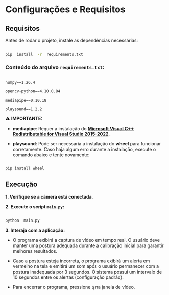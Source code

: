 # Configurações e Requisitos

## Requisitos

Antes de rodar o projeto, instale as dependências necessárias:

```bash

pip  install  -r  requirements.txt

```

### Conteúdo do arquivo `requirements.txt`:

  

```text

numpy==1.26.4

opencv-python==4.10.0.84

mediapipe==0.10.18

playsound==1.2.2

```

⚠️ **IMPORTANTE:**

-  **mediapipe**: Requer a instalação do  [ **Microsoft Visual C++ Redistributable for Visual Studio 2015-2022**](https://learn.microsoft.com/en-us/cpp/windows/latest-supported-vc-redist?view=msvc-160).

-  **playsound**: Pode ser necessária a instalação do **wheel** para funcionar corretamente. Caso haja algum erro durante a instalação, execute o comando abaixo e tente novamente:

```bash

pip install wheel

```

## Execução

  

**1.  Verifique se a câmera está conectada**.

**2.  Execute o script `main.py`:**

```bash

python  main.py

```

**3.  Interaja com a aplicação:**

- O programa exibirá a captura de vídeo em tempo real. O usuário deve manter uma postura adequada durante a calibração inicial para garantir melhores resultados.

- Caso a postura esteja incorreta, o programa exibirá um alerta em vermelho na tela e emitirá um som após o usuário permanecer com a postura inadequada por 3 segundos. O sistema possui um intervalo de 10 segundos entre os alertas (configuração padrão).

- Para encerrar o programa, pressione `q` na janela de vídeo.